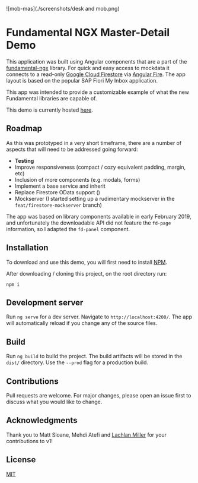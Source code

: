 <!-- 
![desk-md](./screenshots/desk-info.png)
![mob-det-com](./screenshots/mob-det-com.png)
![mob-mas](./screenshots/mob-mas.png) -->
![mob-mas](./screenshots/desk and mob.png)

# Fundamental NGX Master-Detail Demo

This application was built using Angular components that are a part of the [fundamental-ngx](https://sap.github.io/fundamental/) library. For quick and easy access to mockdata it connects to a read-only [Google Cloud Firestore](https://firebase.google.com/) via [Angular Fire](https://github.com/angular/angularfire2). The app layout is based on the popular SAP Fiori My Inbox application.

This app was intended to provide a customizable example of what the new Fundamental libraries are capable of.

This demo is currently hosted [here](https://fiori-ngx-master-detail.firebaseapp.com).

## Roadmap

As this was prototyped in a very short timeframe, there are a number of aspects that will need to be addressed going forward:
* **Testing**
* Improve responsiveness (compact / cozy equivalent padding, margin, etc)
* Inclusion of more components (e.g. modals, forms)
* Implement a base service and inherit
* Replace Firestore OData support ()
* Mockserver (I started setting up a rudimentary mockserver in the `feat/firestore-mockserver` branch)

The app was based on library components available in early February 2019, and unfortunately the downloadable API did not feature the `fd-page` information, so I adapted the `fd-panel` component.

## Installation

To download and use this demo, you will first need to install [NPM](https://www.npmjs.com/get-npm).

After downloading / cloning this project, on the root directory run:
```
npm i
``` 

## Development server

Run `ng serve` for a dev server. Navigate to `http://localhost:4200/`. The app will automatically reload if you change any of the source files.

## Build

Run `ng build` to build the project. The build artifacts will be stored in the `dist/` directory. Use the `--prod` flag for a production build.

## Contributions

Pull requests are welcome. For major changes, please open an issue first to discuss what you would like to change.

## Acknowledgments

Thank you to Matt Sloane, Mehdi Atefi and [Lachlan Miller](https://github.com/lmiller1990) for your contributions to v1!

## License
[MIT](https://choosealicense.com/licenses/mit/)



